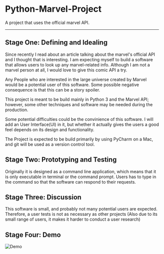 # Python-Marvel-Project
A project that uses the official marvel API. 

<hr>

<h2>Stage One: Defining and Idealing</h2>
Since recently I read about an article talking about the marvel's official API and I thought that is interesting. I am expecting myself to build a software that allows users to look up any marvel-related info. Although I am not a marvel person at all, I would love to give this comic API a try. 

Any People who are interested in the large universe created by Marvel would be a potential user of this software. Some possible negative consequence is that this can be a story spoiler. 

This project is meant to be build mainly in Python 3 and the Marvel API; however, some other techniques and software may be needed during the production. 

Some potential difficulties could be the convinience of this software. I will add an User Interface(UI) in it, but whether it actually gives the users a good feel depends on its design and functionality.

The Project is expected to be build primarily by using PyCharm on a Mac, and git will be used as a version control tool. 

## Stage Two: Prototyping and Testing 
Originally it is designed as a command line application, which means that it is only executable in terminal or the command prompt. Users has to type in the command so that the software can respond to their requests. 

## Stage Three: Discussion
This software is small, and probably not many potential users are expected. Therefore, a user tests is not as necessary as other projects (Also due to its small range of users, it makes it harder to conduct a user research)

## Stage Four: Demo
![Demo](https://github.com/QintuTao/Python-Marvel-Project/image.png)
